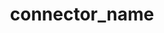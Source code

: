 ---
title: "connector_name"
seoTitle: "connector_name Getting Started"
seoDescription: "Integrate your connector_name with supported B2B and B2C Systems through Stock2Shop"
seoKeyword: ["connector_name", "Integrations"]
type: help
source: "connector-name"
tags: ["gettingstarted", "connector-name"]
draft: true
---